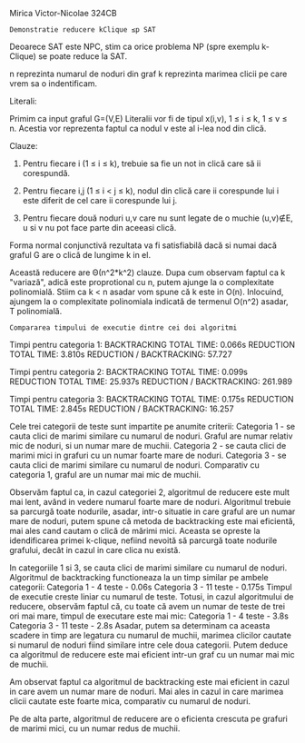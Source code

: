 Mirica Victor-Nicolae 324CB
 
    Demonstratie reducere kClique ≤p SAT

Deoarece SAT este NPC, stim ca orice problema NP (spre exemplu k-Clique) se
poate reduce la SAT.

n reprezinta numarul de noduri din graf
k reprezinta marimea clicii pe care vrem sa o indentificam.

Literali:

Primim ca input graful G=(V,E)
Literalii vor fi de tipul x(i,v), 1 ≤ i ≤ k, 1 ≤ v ≤ n.
Acestia vor reprezenta faptul ca nodul v este al i-lea nod din clică.

Clauze:

1.  Pentru fiecare i (1 ≤ i ≤ k), trebuie sa fie un not in clică care să ii
    corespundă.

2.  Pentru fiecare i,j (1 ≤ i < j ≤ k), nodul din clică care ii corespunde lui
    i este diferit de cel care ii corespunde lui j.

3.  Pentru fiecare două noduri u,v care nu sunt legate de o muchie (u,v)∉E,
    u si v nu pot face parte din aceeasi clică.

Forma normal conjunctivă rezultata va fi satisfiabilă dacă si numai dacă graful G 
are o clică de lungime k in el.

Această reducere are Θ(n^2*k^2) clauze. Dupa cum observam faptul ca k "variază", adică
este proprotional cu n, putem ajunge la o complexitate polinomială. Stiim ca k < n 
asadar vom spune că k este in O(n). Inlocuind, ajungem la o complexitate polinomiala
indicată de termenul O(n^2) asadar, T polinomială.


    Compararea timpului de executie dintre cei doi algoritmi

Timpi pentru categoria 1:
    BACKTRACKING TOTAL TIME: 0.066s
    REDUCTION TOTAL TIME: 3.810s
    REDUCTION / BACKTRACKING: 57.727

Timpi pentru categoria 2:
    BACKTRACKING TOTAL TIME: 0.099s
    REDUCTION TOTAL TIME: 25.937s
    REDUCTION / BACKTRACKING: 261.989

Timpi pentru categoria 3:
    BACKTRACKING TOTAL TIME: 0.175s
    REDUCTION TOTAL TIME: 2.845s
    REDUCTION / BACKTRACKING: 16.257

Cele trei categorii de teste sunt impartite pe anumite criterii:
    Categoria 1 - se cauta clici de marimi similare cu numarul de noduri. Graful are
                  numar relativ mic de noduri, si un numar mare de muchii.
    Categoria 2 - se cauta clici de marimi mici in grafuri cu un numar foarte mare
                  de noduri.
    Categoria 3 - se cauta clici de marimi similare cu numarul de noduri. Comparativ
                  cu categoria 1, graful are un numar mai mic de muchii.

Observăm faptul ca, in cazul categoriei 2, algoritmul de reducere este mult mai
lent, având in vedere numarul foarte mare de noduri. Algoritmul trebuie sa parcurgă
toate nodurile, asadar, intr-o situatie in care graful are un numar mare de noduri,
putem spune că metoda de backtracking este mai eficientă, mai ales cand cautam o
clică de mărimi mici. Aceasta se opreste la idendificarea primei k-clique, nefiind
nevoită să parcurgă toate nodurile grafului, decât in cazul in care clica nu există.

In categoriile 1 si 3, se cauta clici de marimi similare cu numarul de noduri. 
Algoritmul de backtracking functioneaza la un timp similar pe ambele categorii:
    Categoria 1 - 4 teste - 0.06s
    Categoria 3 - 11 teste - 0.175s
Timpul de executie creste liniar cu numarul de teste.
Totusi, in cazul algoritmului de reducere, observăm faptul că, cu toate că avem
un numar de teste de trei ori mai mare, timpul de executare este mai mic:
    Categoria 1 - 4 teste - 3.8s
    Categoria 3 - 11 teste - 2.8s
Asadar, putem sa determinam ca aceasta scadere in timp are legatura cu numarul
de muchii, marimea clicilor cautate si numarul de noduri fiind similare intre
cele doua categorii. Putem deduce ca algoritmul de reducere este mai eficient
intr-un graf cu un numar mai mic de muchii.

Am observat faptul ca algoritmul de backtracking este mai eficient in cazul 
in care avem un numar mare de noduri. Mai ales in cazul in care marimea clicii
cautate este foarte mica, comparativ cu numarul de noduri.

Pe de alta parte, algoritmul de reducere are o eficienta crescuta pe grafuri 
de marimi mici, cu un numar redus de muchii.
